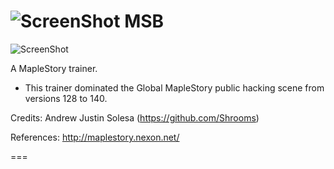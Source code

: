 ![ScreenShot](https://hostr.co/file/CKKTLOR1K57x/MSB-P.png) MSB
===
![ScreenShot](https://hostr.co/file/2LYoC4gdEqc5/MSB-PIC.png)

A MapleStory trainer.

- This trainer dominated the Global MapleStory public hacking scene from versions 128 to 140.

Credits: Andrew Justin Solesa (https://github.com/Shrooms)

References: http://maplestory.nexon.net/

===

